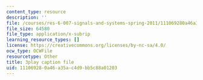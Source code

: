 ```yaml
---
content_type: resource
description: ''
file: /courses/res-6-007-signals-and-systems-spring-2011/111069280a46a35ac4d9bb5c88a01203_mC3TiBJiCsY.srt
file_size: 64580
file_type: application/x-subrip
learning_resource_types: []
license: https://creativecommons.org/licenses/by-nc-sa/4.0/
ocw_type: OCWFile
resourcetype: Other
title: 3play caption file
uid: 11106928-0a46-a35a-c4d9-bb5c88a01203
---
```

